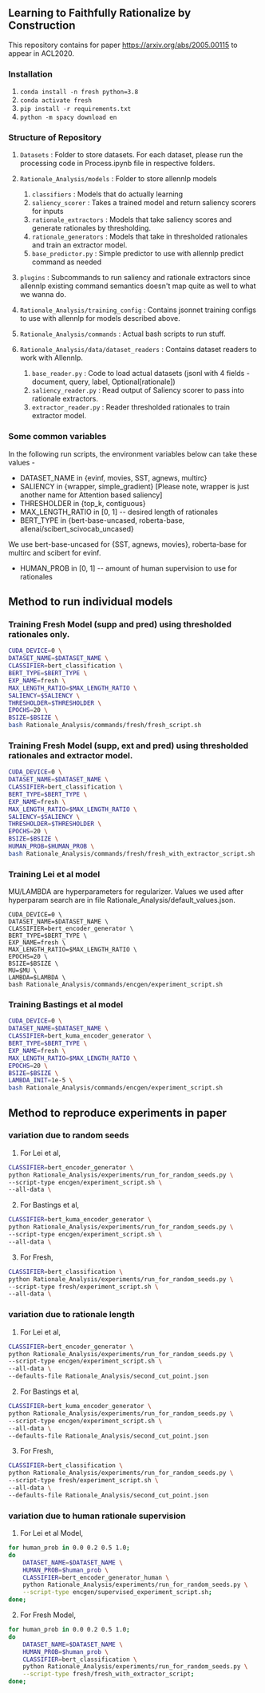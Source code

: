 Learning to Faithfully Rationalize by Construction
--------------------------------------------------

This repository contains for paper https://arxiv.org/abs/2005.00115 to appear in ACL2020.

### Installation

1. `conda install -n fresh python=3.8`
2. `conda activate fresh`
3. `pip install -r requirements.txt`
4. `python -m spacy download en`


### Structure of Repository


1. `Datasets` : Folder to store datasets. For each dataset, please run the processing code in Process.ipynb file in respective folders.

2. `Rationale_Analysis/models` : Folder to store allennlp models
    1. `classifiers` : Models that do actually learning 
    2. `saliency_scorer` : Takes a trained model and return saliency scorers for inputs
    3. `rationale_extractors` : Models that take saliency scores and generate rationales by thresholding.
    4. `rationale_generators` : Models that take in thresholded rationales and train an extractor model.
    4. `base_predictor.py` : Simple predictor to use with allennlp predict command as needed

3. `plugins` : Subcommands to run saliency and rationale extractors since allennlp existing command semantics doesn't map quite as well to what we wanna do.

4. `Rationale_Analysis/training_config` : Contains jsonnet training configs to use with allennlp for models described above.

5. `Rationale_Analysis/commands` : Actual bash scripts to run stuff.

6. `Rationale_Analysis/data/dataset_readers` : Contains dataset readers to work with Allennlp.
    1. `base_reader.py` : Code to load actual datasets (jsonl with 4 fields - document, query, label, Optional[rationale])
    2. `saliency_reader.py` : Read output of Saliency scorer to pass into rationale extractors.
    3. `extractor_reader.py` : Reader thresholded rationales to train extractor model.

### Some common variables

In the following run scripts, the environment variables below can take these values - 

- DATASET_NAME in {evinf, movies, SST, agnews, multirc}
- SALIENCY in {wrapper, simple_gradient} [Please note, wrapper is just another name for Attention based saliency]
- THRESHOLDER in {top_k, contiguous}
- MAX_LENGTH_RATIO in [0, 1] -- desired length of rationales
- BERT_TYPE in {bert-base-uncased, roberta-base, allenai/scibert_scivocab_uncased}

We use bert-base-uncased for {SST, agnews, movies}, roberta-base for multirc and scibert for evinf.

- HUMAN_PROB in [0, 1] -- amount of human supervision to use for rationales

## Method to run individual models

### Training Fresh Model (supp and pred) using thresholded rationales only.

```bash
CUDA_DEVICE=0 \
DATASET_NAME=$DATASET_NAME \
CLASSIFIER=bert_classification \
BERT_TYPE=$BERT_TYPE \
EXP_NAME=fresh \
MAX_LENGTH_RATIO=$MAX_LENGTH_RATIO \
SALIENCY=$SALIENCY \
THRESHOLDER=$THRESHOLDER \
EPOCHS=20 \
BSIZE=$BSIZE \
bash Rationale_Analysis/commands/fresh/fresh_script.sh
```

### Training Fresh Model (supp, ext and pred) using thresholded rationales and extractor model.

```bash
CUDA_DEVICE=0 \
DATASET_NAME=$DATASET_NAME \
CLASSIFIER=bert_classification \
BERT_TYPE=$BERT_TYPE \
EXP_NAME=fresh \
MAX_LENGTH_RATIO=$MAX_LENGTH_RATIO \
SALIENCY=$SALIENCY \
THRESHOLDER=$THRESHOLDER \
EPOCHS=20 \
BSIZE=$BSIZE \
HUMAN_PROB=$HUMAN_PROB \
bash Rationale_Analysis/commands/fresh/fresh_with_extractor_script.sh
```

### Training Lei et al model

MU/LAMBDA are hyperparameters for regularizer. Values we used after hyperparam search are in file Rationale_Analysis/default_values.json.

```console
CUDA_DEVICE=0 \
DATASET_NAME=$DATASET_NAME \
CLASSIFIER=bert_encoder_generator \
BERT_TYPE=$BERT_TYPE \
EXP_NAME=fresh \
MAX_LENGTH_RATIO=$MAX_LENGTH_RATIO \
EPOCHS=20 \
BSIZE=$BSIZE \
MU=$MU \
LAMBDA=$LAMBDA \
bash Rationale_Analysis/commands/encgen/experiment_script.sh
```

### Training Bastings et al model

```bash
CUDA_DEVICE=0 \
DATASET_NAME=$DATASET_NAME \
CLASSIFIER=bert_kuma_encoder_generator \
BERT_TYPE=$BERT_TYPE \
EXP_NAME=fresh \
MAX_LENGTH_RATIO=$MAX_LENGTH_RATIO \
EPOCHS=20 \
BSIZE=$BSIZE \
LAMBDA_INIT=1e-5 \
bash Rationale_Analysis/commands/encgen/experiment_script.sh
```

## Method to reproduce experiments in paper

### variation due to random seeds

1. For Lei et al,

```bash
CLASSIFIER=bert_encoder_generator \
python Rationale_Analysis/experiments/run_for_random_seeds.py \
--script-type encgen/experiment_script.sh \
--all-data \
```

2. For Bastings et al,

```bash
CLASSIFIER=bert_kuma_encoder_generator \
python Rationale_Analysis/experiments/run_for_random_seeds.py \
--script-type encgen/experiment_script.sh \
--all-data \
```

3. For Fresh,

```bash
CLASSIFIER=bert_classification \
python Rationale_Analysis/experiments/run_for_random_seeds.py \
--script-type fresh/experiment_script.sh \
--all-data \
```

### variation due to rationale length

1. For Lei et al,

```bash
CLASSIFIER=bert_encoder_generator \
python Rationale_Analysis/experiments/run_for_random_seeds.py \
--script-type encgen/experiment_script.sh \
--all-data \
--defaults-file Rationale_Analysis/second_cut_point.json
```

2. For Bastings et al,

```bash
CLASSIFIER=bert_kuma_encoder_generator \
python Rationale_Analysis/experiments/run_for_random_seeds.py \
--script-type encgen/experiment_script.sh \
--all-data \
--defaults-file Rationale_Analysis/second_cut_point.json
```

3. For Fresh,

```bash
CLASSIFIER=bert_classification \
python Rationale_Analysis/experiments/run_for_random_seeds.py \
--script-type fresh/experiment_script.sh \
--all-data \
--defaults-file Rationale_Analysis/second_cut_point.json
```

### variation due to human rationale supervision

1. For Lei et al Model,

```bash
for human_prob in 0.0 0.2 0.5 1.0;
do 
    DATASET_NAME=$DATASET_NAME \
    HUMAN_PROB=$human_prob \
    CLASSIFIER=bert_encoder_generator_human \
    python Rationale_Analysis/experiments/run_for_random_seeds.py \
    --script-type encgen/supervised_experiment_script.sh;
done;
```

2. For Fresh Model,

```bash
for human_prob in 0.0 0.2 0.5 1.0;
do 
    DATASET_NAME=$DATASET_NAME \
    HUMAN_PROB=$human_prob \
    CLASSIFIER=bert_classification \
    python Rationale_Analysis/experiments/run_for_random_seeds.py \
    --script-type fresh/fresh_with_extractor_script;
done;
```